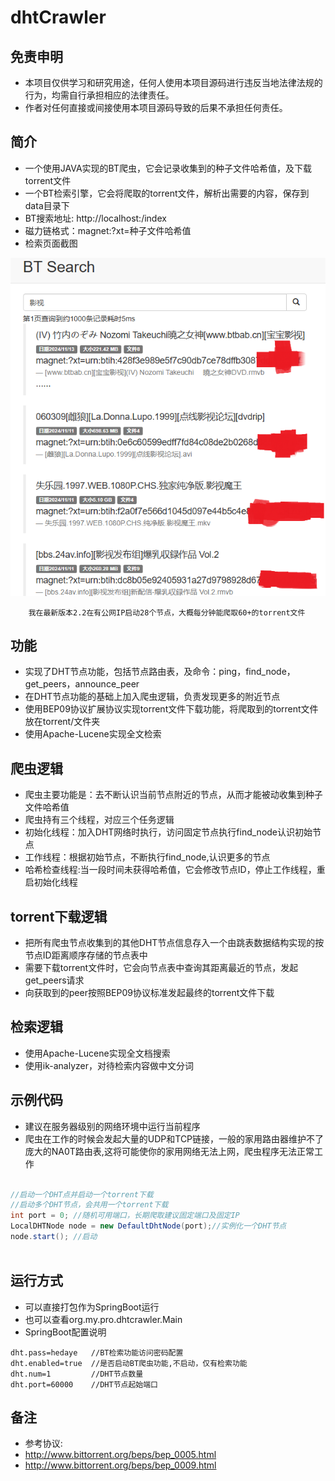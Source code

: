 # dhtCrawler

## 免责申明
* 本项目仅供学习和研究用途，任何人使用本项目源码进行违反当地法律法规的行为，均需自行承担相应的法律责任。
* 作者对任何直接或间接使用本项目源码导致的后果不承担任何责任。

## 简介
* 一个使用JAVA实现的BT爬虫，它会记录收集到的种子文件哈希值，及下载torrent文件
* 一个BT检索引擎，它会将爬取的torrent文件，解析出需要的内容，保存到data目录下
* BT搜索地址: http://localhost:/index
* 磁力链格式：magnet:?xt=种子文件哈希值
* 检索页面截图

![检索实例图](search1.png)

```
	我在最新版本2.2在有公网IP启动28个节点，大概每分钟能爬取60+的torrent文件
```

## 功能

* 实现了DHT节点功能，包括节点路由表，及命令：ping，find_node，get_peers，announce_peer
* 在DHT节点功能的基础上加入爬虫逻辑，负责发现更多的附近节点
* 使用BEP09协议扩展协议实现torrent文件下载功能，将爬取到的torrent文件放在torrent/文件夹
* 使用Apache-Lucene实现全文检索

## 爬虫逻辑

* 爬虫主要功能是：去不断认识当前节点附近的节点，从而才能被动收集到种子文件哈希值
* 爬虫持有三个线程，对应三个任务逻辑
* 初始化线程：加入DHT网络时执行，访问固定节点执行find_node认识初始节点
* 工作线程：根据初始节点，不断执行find_node,认识更多的节点
* 哈希检查线程:当一段时间未获得哈希值，它会修改节点ID，停止工作线程，重启初始化线程

## torrent下载逻辑

* 把所有爬虫节点收集到的其他DHT节点信息存入一个由跳表数据结构实现的按节点ID距离顺序存储的节点表中
* 需要下载torrent文件时，它会向节点表中查询其距离最近的节点，发起get_peers请求
* 向获取到的peer按照BEP09协议标准发起最终的torrent文件下载 

## 检索逻辑

* 使用Apache-Lucene实现全文档搜索
* 使用ik-analyzer，对待检索内容做中文分词

## 示例代码

* 建议在服务器级别的网络环境中运行当前程序
* 爬虫在工作的时候会发起大量的UDP和TCP链接，一般的家用路由器维护不了庞大的NA0T路由表,这将可能使你的家用网络无法上网，爬虫程序无法正常工作

```java

//启动一个DHT点并启动一个torrent下载
//启动多个DHT节点，会共用一个torrent下载
int port = 0; //随机可用端口，长期爬取建议固定端口及固定IP
LocalDHTNode node = new DefaultDhtNode(port);//实例化一个DHT节点
node.start(); //启动
			
```

## 运行方式

* 可以直接打包作为SpringBoot运行
* 也可以查看org.my.pro.dhtcrawler.Main
* SpringBoot配置说明
```
dht.pass=hedaye   //BT检索功能访问密码配置
dht.enabled=true  //是否启动BT爬虫功能,不启动，仅有检索功能
dht.num=1         //DHT节点数量
dht.port=60000    //DHT节点起始端口

```

## 备注

* 参考协议: 
* http://www.bittorrent.org/beps/bep_0005.html
* http://www.bittorrent.org/beps/bep_0009.html

